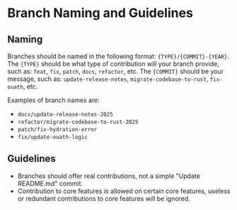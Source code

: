 # Branch Naming and Guidelines
## Naming
Branches should be named in the following format: `{TYPE}/{COMMIT}-{YEAR}`.
The `{TYPE}` should be what type of contribution will your branch provide, such as: `feat`, `fix`, `patch`, `docs`, `refactor`, etc.
The `{COMMIT}` should be your message, such as: `update-release-notes`, `migrate-codebase-to-rust`, `fix-ouath`, etc.

Examples of branch names are:
* `docs/update-release-notes-2025`
* `refactor/migrate-codebase-to-rust-2025`
* `patch/fix-hydration-error`
* `fix/update-ouath-logic`

## Guidelines
* Branches should offer real contributions, not a simple "Update README.md" commit.
* Contribution to core features *is* allowed on certain core features, useless or redundant contributions to core features will be ignored.
